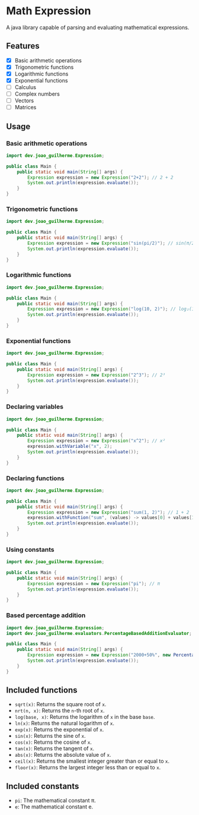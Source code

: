 # Math Expression

A java library capable of parsing and evaluating mathematical expressions.

## Features

- [x] Basic arithmetic operations
- [X] Trigonometric functions
- [X] Logarithmic functions
- [X] Exponential functions
- [ ] Calculus
- [ ] Complex numbers
- [ ] Vectors
- [ ] Matrices

## Usage

### Basic arithmetic operations

```java
import dev.joao_guilherme.Expression;

public class Main {
    public static void main(String[] args) {
        Expression expression = new Expression("2+2"); // 2 + 2
        System.out.println(expression.evaluate());
    }
}
```

### Trigonometric functions

```java
import dev.joao_guilherme.Expression;

public class Main {
    public static void main(String[] args) {
        Expression expression = new Expression("sin(pi/2)"); // sin(π/2)
        System.out.println(expression.evaluate());
    }
}
```

### Logarithmic functions

```java
import dev.joao_guilherme.Expression;

public class Main {
    public static void main(String[] args) {
        Expression expression = new Expression("log(10, 2)"); // log₂(10)
        System.out.println(expression.evaluate());
    }
}
```

### Exponential functions

```java
import dev.joao_guilherme.Expression;

public class Main {
    public static void main(String[] args) {
        Expression expression = new Expression("2^3"); // 2³
        System.out.println(expression.evaluate());
    }
}
```

### Declaring variables

```java
import dev.joao_guilherme.Expression;

public class Main {
    public static void main(String[] args) {
        Expression expression = new Expression("x^2"); // x²
        expression.withVariable("x", 2);
        System.out.println(expression.evaluate());
    }
}
```

### Declaring functions

```java
import dev.joao_guilherme.Expression;

public class Main {
    public static void main(String[] args) {
        Expression expression = new Expression("sum(1, 2)"); // 1 + 2
        expression.withFunction("sum", (values) -> values[0] + values[1]);
        System.out.println(expression.evaluate());
    }
}
```

### Using constants

```java
import dev.joao_guilherme.Expression;

public class Main {
    public static void main(String[] args) {
        Expression expression = new Expression("pi"); // π
        System.out.println(expression.evaluate());
    }
}
```

### Based percentage addition

```java
import dev.joao_guilherme.Expression;
import dev.joao_guilherme.evaluators.PercentageBasedAdditionEvaluator;

public class Main {
    public static void main(String[] args) {
        Expression expression = new Expression("2000+50%", new PercentageBasedAdditionEvaluator()); // 2000 + 50% of 2000
        System.out.println(expression.evaluate());
    }
}
```

## Included functions

- `sqrt(x)`: Returns the square root of `x`.
- `nrt(n, x)`: Returns the `n`-th root of `x`.
- `log(base, x)`: Returns the logarithm of `x` in the base `base`.
- `ln(x)`: Returns the natural logarithm of `x`.
- `exp(x)`: Returns the exponential of `x`.
- `sin(x)`: Returns the sine of `x`.
- `cos(x)`: Returns the cosine of `x`.
- `tan(x)`: Returns the tangent of `x`.
- `abs(x)`: Returns the absolute value of `x`.
- `ceil(x)`: Returns the smallest integer greater than or equal to `x`.
- `floor(x)`: Returns the largest integer less than or equal to `x`.

## Included constants

- `pi`: The mathematical constant π.
- `e`: The mathematical constant e.

